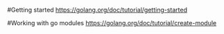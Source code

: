 #Getting started
https://golang.org/doc/tutorial/getting-started

#Working with go modules
https://golang.org/doc/tutorial/create-module
